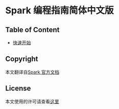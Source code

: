 Spark 编程指南简体中文版
=============================

## Table of Content

* [快速开始](quick-start/quick-start.md)

## Copyright

本文翻译自[Spark 官方文档]()

## License

本文使用的许可请查看[这里](LICENSE)